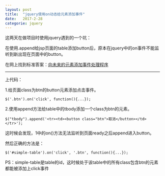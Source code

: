 ```yaml
---
layout: post
title:  "jquery使用on动态给元素添加事件"
date:   2017-2-28
categorie: jquery
---
```


这两天在做项目时使用jquery遇到的一个坑：

在使用.append给jsp页面的table添加button后，原本在jquery中的on事件不能监听到新出现在页面中的button。

在网上找到标准答案：[向未来的元素添加事件处理程序](http://www.runoob.com/try/try.php?filename=tryjquery_event_on_newel)

---

上代码：

1.给页面class为btn的button元素添加点击事件。

`$('.btn').on('click', function(){...});`

2.使用append方法给table中的tbody添加一个class为btn的元素。

`$("tbody").append('<tr><td><button class="btn">取消</button></td></tr>');`

这时候会发现，1中的on()方法无法监听到页面ready之后append进入button。

然后正确的方法是：

`$('#simple-table').on('click', '.btn', function(){...});`

PS：simple-table是table的id，这时候处于该table中的所有class包含btn的元素都能被添加上click事件